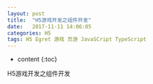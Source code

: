 ```yaml
---
layout: post
title:  "H5游戏开发之组件开发"
date:   2017-11-11 14:06:05
categories: H5
tags: H5 Egret 游戏 页游 JavaSCript TypeScript
---
```


* content
{:toc}

H5游戏开发之组件开发

<!--more-->
